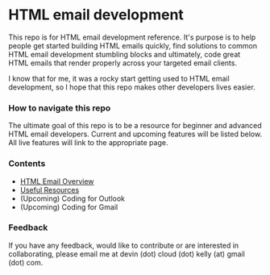 # HTML email development

This repo is for HTML email development reference. It's purpose is to help people get started building HTML emails quickly, find solutions to common HTML email development stumbling blocks and ultimately, code great HTML emails that render properly across your targeted email clients.

I know that for me, it was a rocky start getting used to HTML email development, so I hope that this repo makes other developers lives easier. 

### How to navigate this repo

The ultimate goal of this repo is to be a resource for beginner and advanced HTML email developers. Current and upcoming features will be listed below. All live features will link to the appropriate page.

### Contents

- [HTML Email Overview](htmlEmailOverview.md)
- [Useful Resources](resources.md)
- (Upcoming) Coding for Outlook
- (Upcoming) Coding for Gmail

### Feedback

If you have any feedback, would like to contribute or are interested in collaborating, please email me at devin (dot) cloud (dot) kelly (at) gmail (dot) com.

